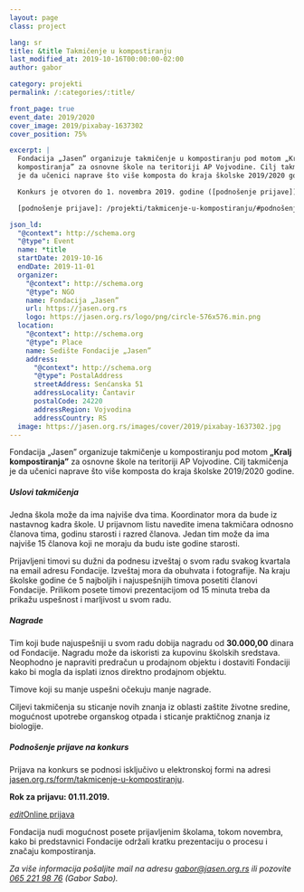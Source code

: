 ```yaml
---
layout: page
class: project

lang: sr
title: &title Takmičenje u kompostiranju
last_modified_at: 2019-10-16T00:00:00-02:00
author: gabor

category: projekti
permalink: /:categories/:title/

front_page: true
event_date: 2019/2020
cover_image: 2019/pixabay-1637302
cover_position: 75%

excerpt: |
  Fondacija „Jasen” organizuje takmičenje u kompostiranju pod motom „Kralj
  kompostiranja” za osnovne škole na teritoriji AP Vojvodine. Cilj takmičenja
  je da učenici naprave što više komposta do kraja školske 2019/2020 godine.

  Konkurs je otvoren do 1. novembra 2019. godine ([podnošenje prijave]).

  [podnošenje prijave]: /projekti/takmicenje-u-kompostiranju/#podnošenje-prijave-na-konkurs

json_ld:
  "@context": http://schema.org
  "@type": Event
  name: *title
  startDate: 2019-10-16
  endDate: 2019-11-01
  organizer:
    "@context": http://schema.org
    "@type": NGO
    name: Fondacija „Jasen”
    url: https://jasen.org.rs
    logo: https://jasen.org.rs/logo/png/circle-576x576.min.png
  location:
    "@context": http://schema.org
    "@type": Place
    name: Sedište Fondacije „Jasen”
    address:
      "@context": http://schema.org
      "@type": PostalAddress
      streetAddress: Senćanska 51
      addressLocality: Čantavir
      postalCode: 24220
      addressRegion: Vojvodina
      addressCountry: RS
  image: https://jasen.org.rs/images/cover/2019/pixabay-1637302.jpg
---
```


Fondacija „Jasen” organizuje takmičenje u kompostiranju pod motom **„Kralj
kompostiranja”** za osnovne škole na teritoriji AP Vojvodine. Cilj takmičenja
je da učenici naprave što više komposta do kraja školske 2019/2020 godine.

##### Uslovi takmičenja

Jedna škola može da ima najviše dva tima. Koordinator mora da bude iz nastavnog
kadra škole. U prijavnom listu navedite imena takmičara odnosno članova tima,
godinu starosti i razred članova. Jedan tim može da ima najviše 15 članova koji
ne moraju da budu iste godine starosti.

Prijavljeni timovi su dužni da podnesu izveštaj o svom radu svakog kvartala na
email adresu Fondacije. Izveštaj mora da obuhvata i fotografije. Na kraju
školske godine će 5 najboljih i najuspešnijih timova posetiti članovi
Fondacije. Prilikom posete timovi prezentacijom od 15 minuta treba da prikažu
uspešnost i marljivost u svom radu.

##### Nagrade

Tim koji bude najuspešniji u svom radu dobija nagradu od **30.000,00** dinara
od Fondacije. Nagradu može da iskoristi za kupovinu školskih sredstava.
Neophodno je napraviti predračun u prodajnom objektu i dostaviti Fondaciji kako
bi mogla da isplati iznos direktno prodajnom objektu.

Timove koji su manje uspešni očekuju manje nagrade.

Ciljevi takmičenja su sticanje novih znanja iz oblasti zaštite životne sredine, mogućnost
upotrebe organskog otpada i sticanje praktičnog znanja iz biologije.

##### Podnošenje prijave na konkurs

Prijava na konkurs se podnosi isključivo u elektronskoj formi na adresi
[jasen.org.rs/form/takmicenje-u-kompostiranju].

**Rok za prijavu: 01.11.2019.**

<p class="buttons">
  <a class="btn waves-effect waves-light" href="/form/takmicenje-u-kompostiranju"><i class="material-icons left">edit</i>Online prijava</a>
</p>

Fondacija nudi mogućnost posete prijavljenim školama, tokom novembra, kako bi
predstavnici Fondacije održali kratku prezentaciju o procesu i značaju
kompostiranja.

_Za više informacija pošaljite mail na adresu [gabor@jasen.org.rs] ili pozovite
[065 221 98 76] (Gabor Sabo)._

[gabor@jasen.org.rs]: mailto:gabor@jasen.org.rs
[065 221 98 76]: tel:+381652219876
[jasen.org.rs/form/takmicenje-u-kompostiranju]: /form/takmicenje-u-kompostiranju
